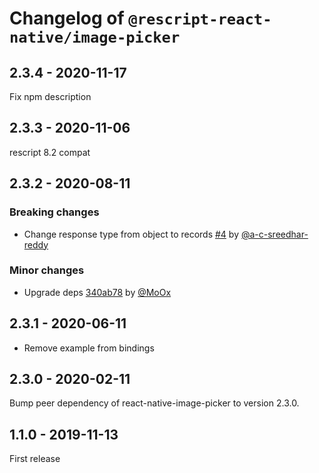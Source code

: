 # Changelog of `@rescript-react-native/image-picker`

## 2.3.4 - 2020-11-17

Fix npm description

## 2.3.3 - 2020-11-06

rescript 8.2 compat

## 2.3.2 - 2020-08-11

### Breaking changes

- Change response type from object to records [#4](https://github.com/rescript-react-native/image-picker/pull/4) by [@a-c-sreedhar-reddy](https://github.com/a-c-sreedhar-reddy)

### Minor changes

- Upgrade deps [340ab78](https://github.com/rescript-react-native/image-picker/commit/340ab78) by [@MoOx](https://github.com/MoOx)

## 2.3.1 - 2020-06-11

- Remove example from bindings

## 2.3.0 - 2020-02-11

Bump peer dependency of react-native-image-picker to version 2.3.0.

## 1.1.0 - 2019-11-13

First release
